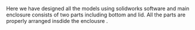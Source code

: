 Here we have designed all the models using solidworks software and main enclosure consists of two parts including bottom and lid. All the parts are properly arranged insdide the enclousre .
